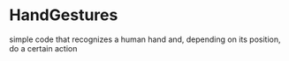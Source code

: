 # HandGestures
simple code that recognizes a human hand and, depending on its position, do a certain action
